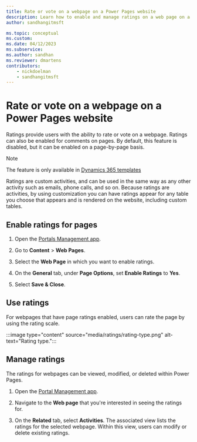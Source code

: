 ```yaml
---
title: Rate or vote on a webpage on a Power Pages website
description: Learn how to enable and manage ratings on a web page on a Power Pages website.
author: sandhangitmsft

ms.topic: conceptual
ms.custom: 
ms.date: 04/12/2023
ms.subservice: 
ms.author: sandhan
ms.reviewer: dmartens
contributors:
    - nickdoelman
    - sandhangitmsft
---
```


# Rate or vote on a webpage on a Power Pages website

Ratings provide users with the ability to rate or vote on a webpage. Ratings can also be enabled for comments on pages. By default, this feature is disabled, but it can be enabled on a page-by-page basis.

> [!NOTE]
> The feature is only available in [Dynamics 365 templates](../templates/dynamics-365-apps/overview.md)

Ratings are custom activities, and can be used in the same way as any other activity such as emails, phone calls, and so on. Because ratings are activities, by using customization you can have ratings appear for any table you choose that appears and is rendered on the website, including custom tables.

## Enable ratings for pages

1. Open the [Portals Management app](portal-management-app.md).

2. Go to **Content** > **Web Pages**.

3. Select the **Web Page** in which you want to enable ratings.

4. On the **General** tab, under **Page Options**, set **Enable Ratings** to **Yes**.

5. Select **Save & Close**.

## Use ratings

For webpages that have page ratings enabled, users can rate the page by using the rating scale.

:::image type="content" source="media/ratings/rating-type.png" alt-text="Rating type.":::

## Manage ratings

The ratings for webpages can be viewed, modified, or deleted within Power Pages.

1. Open the [Portal Management app](portal-management-app.md).

1. Navigate to the **Web page** that you're interested in seeing the ratings for.

1. On the **Related** tab, select **Activities**. The associated view lists the ratings for the selected webpage. Within this view, users can modify or delete existing ratings.


